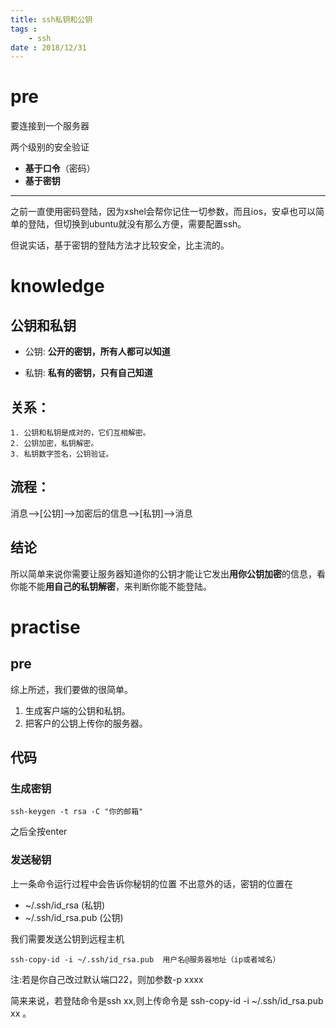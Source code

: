 ```yaml
---
title: ssh私钥和公钥
tags :
    - ssh
date : 2018/12/31
---
```


# pre
要连接到一个服务器

两个级别的安全验证
* **基于口令**（密码）
* **基于密钥**

----------------
<!--more-->
之前一直使用密码登陆，因为xshel会帮你记住一切参数，而且ios，安卓也可以简单的登陆，但切换到ubuntu就没有那么方便，需要配置ssh。

但说实话，基于密钥的登陆方法才比较安全，比主流的。


# knowledge

## 公钥和私钥

* 公钥:  **公开的密钥，所有人都可以知道**


* 私钥:  **私有的密钥，只有自己知道**


## 关系：

    1. 公钥和私钥是成对的，它们互相解密。
    2. 公钥加密，私钥解密。 
    3. 私钥数字签名，公钥验证。
    
## 流程：

消息-–>[公钥]-–>加密后的信息-–>[私钥]-–>消息 

## 结论
所以简单来说你需要让服务器知道你的公钥才能让它发出**用你公钥加密**的信息，看你能不能**用自己的私钥解密**，来判断你能不能登陆。

# practise

## pre
综上所述，我们要做的很简单。

1. 生成客户端的公钥和私钥。
2. 把客户的公钥上传你的服务器。

## 代码

###  生成密钥  

	ssh-keygen -t rsa -C "你的邮箱"

  之后全按enter
    
### 发送秘钥
   上一条命令运行过程中会告诉你秘钥的位置
   不出意外的话，密钥的位置在 

   *  ~/.ssh/id_rsa  (私钥) 
   *  ~/.ssh/id_rsa.pub  (公钥)
   
我们需要发送公钥到远程主机
```   
ssh-copy-id -i ~/.ssh/id_rsa.pub  用户名@服务器地址（ip或者域名）
``` 
注:若是你自己改过默认端口22，则加参数-p xxxx

简来来说，若登陆命令是ssh xx,则上传命令是 ssh-copy-id -i ~/.ssh/id_rsa.pub xx 。






